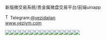新版微交易系统/贵金属微盘交易平台/前端uinapp<p dir="auto"><a target="_blank" rel="noopener noreferrer nofollow" href="https://camo.githubusercontent.com/d614d90677fbc2e34c7c62ebc68c82379d87a57c4beaf05af65fec7ba6b72e36/68747470733a2f2f63646e2d69636f6e732d706e672e666c617469636f6e2e636f6d2f3531322f323131312f323131313634362e706e67"><img src="https://camo.githubusercontent.com/d614d90677fbc2e34c7c62ebc68c82379d87a57c4beaf05af65fec7ba6b72e36/68747470733a2f2f63646e2d69636f6e732d706e672e666c617469636f6e2e636f6d2f3531322f323131312f323131313634362e706e67" alt="Telegram Icon" style="width: 16px; max-width: 100%;" data-canonical-src="https://cdn-icons-png.flaticon.com/512/2111/2111646.png"></a>Telegram:<a href="https://t.me/yezidajian" rel="nofollow">@yezidajian</a><br><a href="https://www.yeziym.com/">www.yeziym.com</a></p><img src="https://github.com/yeziym/xinbanweijiaoyixi_Lr/blob/main/L0rgJ.png"><img src="https://github.com/yeziym/xinbanweijiaoyixi_Lr/blob/main/7tn6g.png"><img src="https://github.com/yeziym/xinbanweijiaoyixi_Lr/blob/main/aXNaI.png"><img src="https://github.com/yeziym/xinbanweijiaoyixi_Lr/blob/main/qOyQs.png"><img src="https://github.com/yeziym/xinbanweijiaoyixi_Lr/blob/main/TkXeA.png"><img src="https://github.com/yeziym/xinbanweijiaoyixi_Lr/blob/main/WPwkd.png"><img src="https://github.com/yeziym/xinbanweijiaoyixi_Lr/blob/main/4n9Tv.png"><img src="https://github.com/yeziym/xinbanweijiaoyixi_Lr/blob/main/v7n8F.png"><img src="https://github.com/yeziym/xinbanweijiaoyixi_Lr/blob/main/ctmGg.png"><img src="https://github.com/yeziym/xinbanweijiaoyixi_Lr/blob/main/O10sD.png"><img src="https://github.com/yeziym/xinbanweijiaoyixi_Lr/blob/main/gnpAF.png"><img src="https://github.com/yeziym/xinbanweijiaoyixi_Lr/blob/main/2aHli.png"><img src="https://github.com/yeziym/xinbanweijiaoyixi_Lr/blob/main/SOEzy.png"><img src="https://github.com/yeziym/xinbanweijiaoyixi_Lr/blob/main/2OUiW.png"><img src="https://github.com/yeziym/xinbanweijiaoyixi_Lr/blob/main/bs6pr.png">